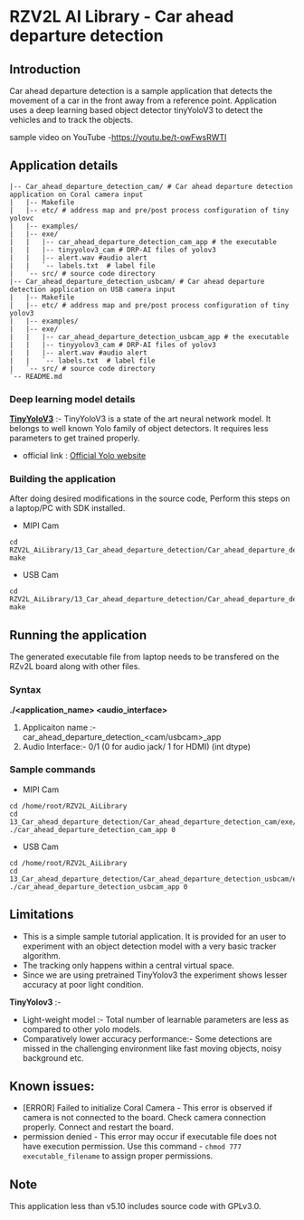 # RZV2L AI Library - Car ahead departure detection

## Introduction
Car ahead departure detection is a sample application that detects the movement of a car in the front away from a reference point.
Application uses a deep learning based object detector tinyYoloV3 to detect the vehicles and to track the objects. 

sample video on YouTube -https://youtu.be/t-owFwsRWTI

## Application details
```
|-- Car_ahead_departure_detection_cam/ # Car ahead departure detection application on Coral camera input
|   |-- Makefile
|   |-- etc/ # address map and pre/post process configuration of tiny yolovc
|   |-- examples/
|   |-- exe/
|   |   |-- car_ahead_departure_detection_cam_app # the executable
|   |   |-- tinyyolov3_cam # DRP-AI files of yolov3
|   |   |-- alert.wav #audio alert 
|   |   `-- labels.txt  # label file
|   `-- src/ # source code directory
|-- Car_ahead_departure_detection_usbcam/ # Car ahead departure detection application on USB camera input
|   |-- Makefile
|   |-- etc/ # address map and pre/post process configuration of tiny yolov3
|   |-- examples/
|   |-- exe/
|   |   |-- car_ahead_departure_detection_usbcam_app # the executable
|   |   |-- tinyyolov3_cam # DRP-AI files of yolov3
|   |   |-- alert.wav #audio alert 
|   |   `-- labels.txt  # label file
|   `-- src/ # source code directory
`-- README.md
```
###  Deep learning model details

**<ins>TinyYoloV3</ins>** :- TinyYoloV3 is a state of the art neural network model. It belongs to well known Yolo family of object detectors. It requires less parameters to get  trained properly. 
- official link : [ Official Yolo website](https://pjreddie.com/darknet/yolo/)

### Building the application 
After doing desired modifications in the source code, Perform this steps on a laptop/PC with SDK installed.
- MIPI Cam
~~~ 
cd RZV2L_AiLibrary/13_Car_ahead_departure_detection/Car_ahead_departure_detection_cam
make
~~~
- USB Cam
~~~ 
cd RZV2L_AiLibrary/13_Car_ahead_departure_detection/Car_ahead_departure_detection_usbcam
make
~~~

## Running the application
The generated executable file from laptop needs to be transfered on the RZv2L board along with other files.

### Syntax
**./<application_name> <audio_interface>**
1. Applicaiton name :- car_ahead_departure_detection_<cam/usbcam>_app
2. Audio Interface:- 0/1 (0 for audio jack/ 1 for HDMI) (int dtype)

### Sample commands

- MIPI Cam
~~~ 
cd /home/root/RZV2L_AiLibrary 
cd 13_Car_ahead_departure_detection/Car_ahead_departure_detection_cam/exe/
./car_ahead_departure_detection_cam_app 0
~~~
- USB Cam
~~~ 
cd /home/root/RZV2L_AiLibrary 
cd 13_Car_ahead_departure_detection/Car_ahead_departure_detection_usbcam/exe/
./car_ahead_departure_detection_usbcam_app 0
~~~

 
 ## Limitations
- This is a simple sample tutorial application. It is provided for an user to experiment with an object detection model with a very basic tracker algorithm. 
- The tracking only happens within a central virtual space.
- Since we are using pretrained TinyYolov3 the experiment shows lesser accuracy at poor light condition.

**TinyYolov3** :- 
- Light-weight model :- Total number of learnable parameters are less as compared to other yolo models.
- Comparatively lower accuracy performance:- Some detections are missed in the challenging environment like fast moving objects, noisy background etc.

## Known issues:
- [ERROR] Failed to initialize Coral Camera - This error is observed if camera is not connected to the board. Check camera connection properly. Connect and restart the board.
- permission denied - This error may occur if executable file does not have execution permission. Use this command - `chmod 777 executable_filename` to assign proper permissions.  

## Note
This application less than v5.10 includes source code with GPLv3.0.
